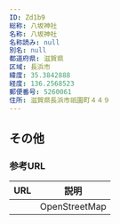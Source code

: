 ```yaml
---
ID: Zd1b9
総称: 八坂神社
名称: 八坂神社
名称読み: null
別名: null
都道府県: 滋賀県
区域: 長浜市
緯度: 35.3842888
経度: 136.2568523
郵便番号: 5260061
住所: 滋賀県長浜市祇園町４４９
---
```


## その他

### 参考URL

| URL | 説明          |
| --- | ------------- |
|     | OpenStreetMap |
